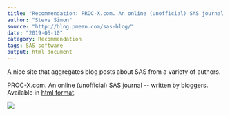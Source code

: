 ```yaml
---
title: "Recommendation: PROC-X.com. An online (unofficial) SAS journal -- written by bloggers"
author: "Steve Simon"
source: "http://blog.pmean.com/sas-blog/"
date: "2019-05-10"
category: Recommendation
tags: SAS software
output: html_document
---
```


A nice site that aggregates blog posts about SAS from a variety of
authors.

<!---More--->

PROC-X.com. An online (unofficial) SAS journal -- written by bloggers.
Available in [html format](http://proc-x.com/).

![](../../../web/images/sas-blog01.png)




